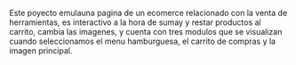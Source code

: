 Este poyecto emulauna pagina de un ecomerce relacionado con la venta de herramientas, es interactivo a la hora de sumay y restar productos al carrito, cambia las imagenes, y cuenta con tres modulos que se visualizan cuando seleccionamos el menu hamburguesa, el carrito de compras y la imagen principal.
